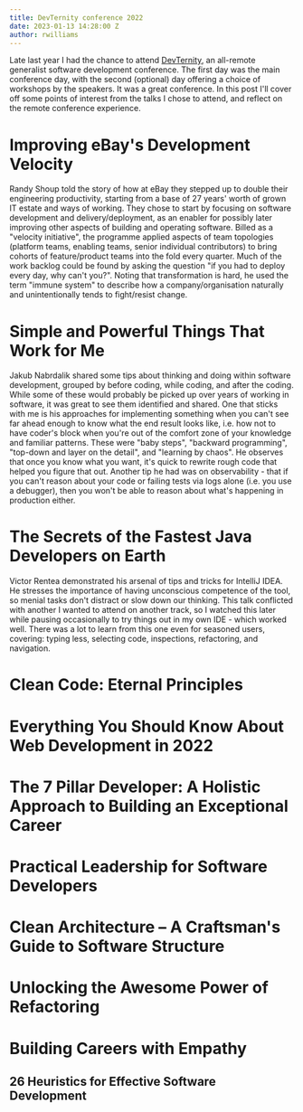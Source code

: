 ```yaml
---
title: DevTernity conference 2022
date: 2023-01-13 14:28:00 Z
author: rwilliams
---
```


Late last year I had the chance to attend [DevTernity](https://devternity.com), an all-remote generalist software development conference. The first day was the main conference day, with the second (optional) day offering a choice of workshops by the speakers. It was a great conference. In this post I'll cover off some points of interest from the talks I chose to attend, and reflect on the remote conference experience.

# Improving eBay's Development Velocity

Randy Shoup told the story of how at eBay they stepped up to double their engineering productivity, starting from a base of 27 years' worth of grown IT estate and ways of working. They chose to start by focusing on software development and delivery/deployment, as an enabler for possibly later improving other aspects of building and operating software.  Billed as a "velocity initiative", the programme applied aspects of team topologies (platform teams, enabling teams, senior individual contributors) to bring cohorts of feature/product teams into the fold every quarter. Much of the work backlog could be found by asking the question "if you had to deploy every day, why can't you?". Noting that transformation is hard, he used the term "immune system" to describe how a company/organisation naturally and unintentionally tends to fight/resist change.

# Simple and Powerful Things That Work for Me

Jakub Nabrdalik shared some tips about thinking and doing within software development, grouped by before coding, while coding, and after the coding. While some of these would probably be picked up over years of working in software, it was great to see them identified and shared. One that sticks with me is his approaches for implementing something when you can't see far ahead enough to know what the end result looks like, i.e. how not to have coder's block when you're out of the comfort zone of your knowledge and familiar patterns. These were "baby steps", "backward programming", "top-down and layer on the detail", and "learning by chaos". He observes that once you know what you want, it's quick to rewrite rough code that helped you figure that out. Another tip he had was on observability - that if you can't reason about your code or failing tests via logs alone (i.e. you use a debugger), then you won't be able to reason about what's happening in production either.

# The Secrets of the Fastest Java Developers on Earth

Victor Rentea demonstrated his arsenal of tips and tricks for IntelliJ IDEA. He stresses the importance of having unconscious competence of the tool, so menial tasks don't distract or slow down our thinking. This talk conflicted with another I wanted to attend on another track, so I watched this later while pausing occasionally to try things out in my own IDE - which worked well. There was a lot to learn from this one even for seasoned users, covering: typing less, selecting code, inspections, refactoring, and navigation.

# Clean Code: Eternal Principles

# Everything You Should Know About Web Development in 2022

# The 7 Pillar Developer: A Holistic Approach to Building an Exceptional Career

# Practical Leadership for Software Developers

# Clean Architecture – A Craftsman's Guide to Software Structure

# Unlocking the Awesome Power of Refactoring

# Building Careers with Empathy

## 26 Heuristics for Effective Software Development
